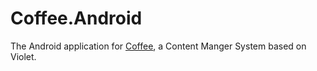 # Coffee.Android

The Android application for [Coffee](https://github.com/XMatrixStudio/Coffee), a Content Manger System based on Violet.


